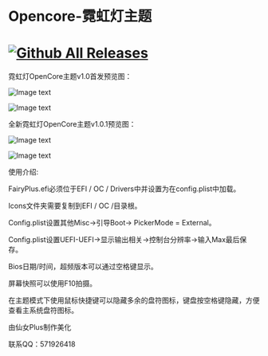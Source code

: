 
# Opencore-霓虹灯主题

# [![Github All Releases](https://img.shields.io/badge/%E4%B8%8B%E8%BD%BD-%E9%9C%93%E8%99%B9%E7%81%AFOpencore%E4%B8%BB%E9%A2%98-green)](https://github.com/Fairy-Plus/OpenCoretheme/releases)

霓虹灯OpenCore主题v1.0首发预览图：

![Image text](https://github.com/Fairy-Plus/OpenCoretheme/blob/master/OC%E9%9C%93%E8%99%B9%E7%81%AF%E4%B8%BB%E9%A2%98v1.0%E9%A6%96%E5%8F%91%E9%A2%84%E8%A7%88%E5%9B%BE/E025B40B-59AE-4170-A1D0-B5BC2025BBEB.png)

![Image text](https://github.com/Fairy-Plus/OpenCoretheme/blob/master/OC%E9%9C%93%E8%99%B9%E7%81%AF%E4%B8%BB%E9%A2%98v1.0%E9%A6%96%E5%8F%91%E9%A2%84%E8%A7%88%E5%9B%BE/F3DB517E-6B7B-489B-86DB-9A53232994C4.png)

全新霓虹灯OpenCore主题v1.0.1预览图：

![Image text](https://github.com/Fairy-Plus/OpenCoretheme/blob/master/%E5%85%A8%E6%96%B0%E9%9C%93%E8%99%B9%E7%81%AF%E4%B8%BB%E9%A2%98%E9%A2%84%E8%A7%88/67343381-A5B8-4450-B0C3-527561FB2D37.png)

![Image text](https://github.com/Fairy-Plus/OpenCoretheme/blob/master/%E5%85%A8%E6%96%B0%E9%9C%93%E8%99%B9%E7%81%AF%E4%B8%BB%E9%A2%98%E9%A2%84%E8%A7%88/8152886D-30A5-4F82-ADC5-C33E07EFE31F.png)

使用介绍:

FairyPlus.efi必须位于EFI / OC / Drivers中并设置为在config.plist中加载。

Icons文件夹需要复制到EFI / OC /目录根。

Config.plist设置其他Misc->引导Boot-> PickerMode = External。

Config.plist设置UEFI-UEFI->显示输出相关->控制台分辨率->输入Max最后保存。

Bios日期/时间，超频版本可以通过空格键显示。

屏幕快照可以使用F10拍摄。

在主题模式下使用鼠标快捷键可以隐藏多余的盘符图标，键盘按空格键隐藏，方便查看主系统盘符图标。

由仙女Plus制作美化

联系QQ：571926418
